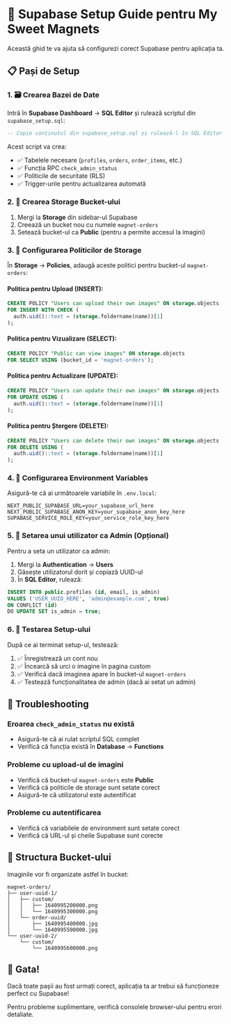 # 🚀 Supabase Setup Guide pentru My Sweet Magnets

Această ghid te va ajuta să configurezi corect Supabase pentru aplicația ta.

## 📋 Pași de Setup

### 1. 🗃️ Crearea Bazei de Date

Intră în **Supabase Dashboard** → **SQL Editor** și rulează scriptul din `supabase_setup.sql`:

```sql
-- Copie conținutul din supabase_setup.sql și rulează-l în SQL Editor
```

Acest script va crea:
- ✅ Tabelele necesare (`profiles`, `orders`, `order_items`, etc.)
- ✅ Funcția RPC `check_admin_status`
- ✅ Politicile de securitate (RLS)
- ✅ Trigger-urile pentru actualizarea automată

### 2. 📁 Crearea Storage Bucket-ului

1. Mergi la **Storage** din sidebar-ul Supabase
2. Creează un bucket nou cu numele `magnet-orders`
3. Setează bucket-ul ca **Public** (pentru a permite accesul la imagini)

### 3. 🔐 Configurarea Politicilor de Storage

În **Storage** → **Policies**, adaugă aceste politici pentru bucket-ul `magnet-orders`:

#### Politica pentru Upload (INSERT):
```sql
CREATE POLICY "Users can upload their own images" ON storage.objects 
FOR INSERT WITH CHECK (
  auth.uid()::text = (storage.foldername(name))[1]
);
```

#### Politica pentru Vizualizare (SELECT):
```sql
CREATE POLICY "Public can view images" ON storage.objects 
FOR SELECT USING (bucket_id = 'magnet-orders');
```

#### Politica pentru Actualizare (UPDATE):
```sql
CREATE POLICY "Users can update their own images" ON storage.objects 
FOR UPDATE USING (
  auth.uid()::text = (storage.foldername(name))[1]
);
```

#### Politica pentru Ștergere (DELETE):
```sql
CREATE POLICY "Users can delete their own images" ON storage.objects 
FOR DELETE USING (
  auth.uid()::text = (storage.foldername(name))[1]
);
```

### 4. 🔑 Configurarea Environment Variables

Asigură-te că ai următoarele variabile în `.env.local`:

```env
NEXT_PUBLIC_SUPABASE_URL=your_supabase_url_here
NEXT_PUBLIC_SUPABASE_ANON_KEY=your_supabase_anon_key_here
SUPABASE_SERVICE_ROLE_KEY=your_service_role_key_here
```

### 5. 👤 Setarea unui utilizator ca Admin (Opțional)

Pentru a seta un utilizator ca admin:

1. Mergi la **Authentication** → **Users**
2. Găsește utilizatorul dorit și copiază UUID-ul
3. În **SQL Editor**, rulează:

```sql
INSERT INTO public.profiles (id, email, is_admin) 
VALUES ('USER_UUID_HERE', 'admin@example.com', true)
ON CONFLICT (id) 
DO UPDATE SET is_admin = true;
```

### 6. 🧪 Testarea Setup-ului

După ce ai terminat setup-ul, testează:

1. ✅ Înregistrează un cont nou
2. ✅ Încearcă să urci o imagine în pagina custom
3. ✅ Verifică dacă imaginea apare în bucket-ul `magnet-orders`
4. ✅ Testează funcționalitatea de admin (dacă ai setat un admin)

## 🔧 Troubleshooting

### Eroarea `check_admin_status` nu există
- Asigură-te că ai rulat scriptul SQL complet
- Verifică că funcția există în **Database** → **Functions**

### Probleme cu upload-ul de imagini
- Verifică că bucket-ul `magnet-orders` este **Public**
- Verifică că politicile de storage sunt setate corect
- Asigură-te că utilizatorul este autentificat

### Probleme cu autentificarea
- Verifică că variabilele de environment sunt setate corect
- Verifică că URL-ul și cheile Supabase sunt corecte

## 📝 Structura Bucket-ului

Imaginile vor fi organizate astfel în bucket:
```
magnet-orders/
├── user-uuid-1/
│   ├── custom/
│   │   ├── 1640995200000.png
│   │   └── 1640995300000.png
│   └── order-uuid/
│       ├── 1640995400000.jpg
│       └── 1640995500000.jpg
└── user-uuid-2/
    └── custom/
        └── 1640995600000.png
```

## 🎉 Gata!

Dacă toate pașii au fost urmați corect, aplicația ta ar trebui să funcționeze perfect cu Supabase! 

Pentru probleme suplimentare, verifică consolele browser-ului pentru erori detaliate. 